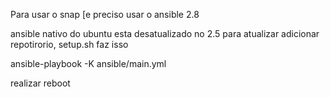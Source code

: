 Para usar o snap [e preciso usar o ansible 2.8

ansible nativo do ubuntu esta desatualizado no 2.5 para atualizar adicionar repotirorio, setup.sh faz isso

ansible-playbook -K ansible/main.yml

realizar reboot